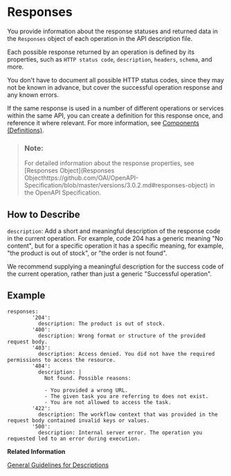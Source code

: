 <!-- loiocf829106a236487080a77c620ffb11be -->

# Responses

You provide information about the response statuses and returned data in the `Responses` object of each operation in the API description file.

Each possible response returned by an operation is defined by its properties, such as `HTTP status code`, `description`, `headers`, `schema`, and more.

You don't have to document all possible HTTP status codes, since they may not be known in advance, but cover the successful operation response and any known errors.

If the same response is used in a number of different operations or services within the same API, you can create a definition for this response once, and reference it where relevant. For more information, see [Components \(Definitions\)](components-definitions-81aaaff.md).

> ### Note:  
> For detailed information about the response properties, see [Responses Object](Responses Objecthttps://github.com/OAI/OpenAPI-Specification/blob/master/versions/3.0.2.md#responses-object) in the OpenAPI Specification.



<a name="loiocf829106a236487080a77c620ffb11be__section_tbz_jxy_lz"/>

## How to Describe

 `description`: Add a short and meaningful description of the response code in the current operation. For example, code 204 has a generic meaning "No content", but for a specific operation it has a specific meaning, for example, "the product is out of stock", or "the order is not found".

We recommend supplying a meaningful description for the success code of the current operation, rather than just a generic "Successful operation".



## Example

```
responses:
        '204':
          description: The product is out of stock.
        '400':
          description: Wrong format or structure of the provided request body.
        '403':
          description: Access denied. You did not have the required permissions to access the resource.
        '404':
          description: |
            Not found. Possible reasons:

            - You provided a wrong URL.
            - The given task you are referring to does not exist.
            - You are not allowed to access the task.
        '422':
          description: The workflow context that was provided in the request body contained invalid keys or values.
        '500':
          description: Internal server error. The operation you requested led to an error during execution.
```

**Related Information**  


[General Guidelines for Descriptions](general-guidelines-for-descriptions-7e6e472.md "Provide descriptions for the various API elements supported by the OpenAPI Specification.")

